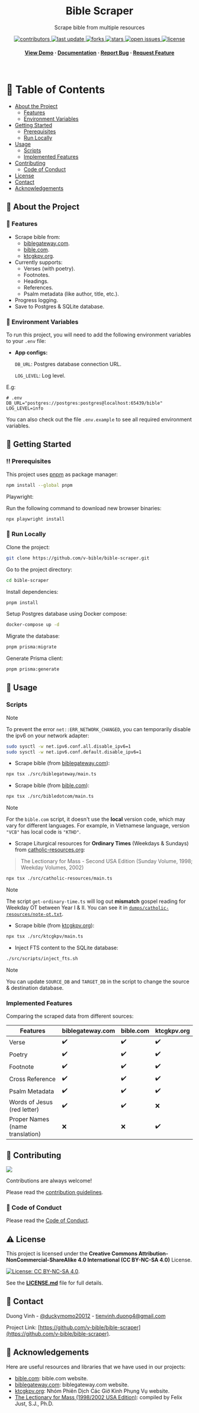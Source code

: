 <div align="center">

  <h1>Bible Scraper</h1>

  <p>
    Scrape bible from multiple resources
  </p>

<!-- Badges -->
<p>
  <a href="https://github.com/v-bible/bible-scraper/graphs/contributors">
    <img src="https://img.shields.io/github/contributors/v-bible/bible-scraper" alt="contributors" />
  </a>
  <a href="">
    <img src="https://img.shields.io/github/last-commit/v-bible/bible-scraper" alt="last update" />
  </a>
  <a href="https://github.com/v-bible/bible-scraper/network/members">
    <img src="https://img.shields.io/github/forks/v-bible/bible-scraper" alt="forks" />
  </a>
  <a href="https://github.com/v-bible/bible-scraper/stargazers">
    <img src="https://img.shields.io/github/stars/v-bible/bible-scraper" alt="stars" />
  </a>
  <a href="https://github.com/v-bible/bible-scraper/issues/">
    <img src="https://img.shields.io/github/issues/v-bible/bible-scraper" alt="open issues" />
  </a>
  <a href="https://github.com/v-bible/bible-scraper/blob/main/LICENSE">
    <img src="https://img.shields.io/github/license/v-bible/bible-scraper.svg" alt="license" />
  </a>
</p>

<h4>
    <a href="https://github.com/v-bible/bible-scraper/">View Demo</a>
  <span> · </span>
    <a href="https://github.com/v-bible/bible-scraper">Documentation</a>
  <span> · </span>
    <a href="https://github.com/v-bible/bible-scraper/issues/">Report Bug</a>
  <span> · </span>
    <a href="https://github.com/v-bible/bible-scraper/issues/">Request Feature</a>
  </h4>
</div>

<br />

<!-- Table of Contents -->

# :notebook_with_decorative_cover: Table of Contents

- [About the Project](#star2-about-the-project)
  - [Features](#dart-features)
  - [Environment Variables](#key-environment-variables)
- [Getting Started](#toolbox-getting-started)
  - [Prerequisites](#bangbang-prerequisites)
  - [Run Locally](#running-run-locally)
- [Usage](#eyes-usage)
  - [Scripts](#scripts)
  - [Implemented Features](#implemented-features)
- [Contributing](#wave-contributing)
  - [Code of Conduct](#scroll-code-of-conduct)
- [License](#warning-license)
- [Contact](#handshake-contact)
- [Acknowledgements](#gem-acknowledgements)

<!-- About the Project -->

## :star2: About the Project

<!-- Features -->

### :dart: Features

- Scrape bible from:
  - [biblegateway.com](https://www.biblegateway.com/).
  - [bible.com](https://www.bible.com/).
  - [ktcgkpv.org](https://ktcgkpv.org/).
- Currently supports:
  - Verses (with poetry).
  - Footnotes.
  - Headings.
  - References.
  - Psalm metadata (like author, title, etc.).
- Progress logging.
- Save to Postgres & SQLite database.

<!-- Env Variables -->

### :key: Environment Variables

To run this project, you will need to add the following environment variables to
your `.env` file:

- **App configs:**

  `DB_URL`: Postgres database connection URL.

  `LOG_LEVEL`: Log level.

E.g:

```
# .env
DB_URL="postgres://postgres:postgres@localhost:65439/bible"
LOG_LEVEL=info
```

You can also check out the file `.env.example` to see all required environment
variables.

<!-- Getting Started -->

## :toolbox: Getting Started

<!-- Prerequisites -->

### :bangbang: Prerequisites

This project uses [pnpm](https://pnpm.io/) as package manager:

```bash
npm install --global pnpm
```

Playwright:

Run the following command to download new browser binaries:

```bash
npx playwright install
```

<!-- Run Locally -->

### :running: Run Locally

Clone the project:

```bash
git clone https://github.com/v-bible/bible-scraper.git
```

Go to the project directory:

```bash
cd bible-scraper
```

Install dependencies:

```bash
pnpm install
```

Setup Postgres database using Docker compose:

```bash
docker-compose up -d
```

Migrate the database:

```bash
pnpm prisma:migrate
```

Generate Prisma client:

```bash
pnpm prisma:generate
```

<!-- Usage -->

## :eyes: Usage

### Scripts

> [!NOTE]
> To prevent the error `net::ERR_NETWORK_CHANGED`, you can temporarily disable
> the ipv6 on your network adapter:
>
> ```bash
> sudo sysctl -w net.ipv6.conf.all.disable_ipv6=1
> sudo sysctl -w net.ipv6.conf.default.disable_ipv6=1
> ```

- Scrape bible (from [biblegateway.com](https://www.biblegateway.com/)):

```bash
npx tsx ./src/biblegateway/main.ts
```

- Scrape bible (from [bible.com](https://www.bible.com/)):

```bash
npx tsx ./src/bibledotcom/main.ts
```

> [!NOTE]
> For the `bible.com` script, it doesn't use the **local** version code, which
> may vary for different languages. For example, in Vietnamese language, version
> `"VCB"` has local code is `"KTHD"`.

- Scrape Liturgical resources for **Ordinary Times** (Weekdays & Sundays) from
  [catholic-resources.org](https://catholic-resources.org/):

> The Lectionary for Mass - Second USA Edition
> (Sunday Volume, 1998; Weekday Volumes, 2002)

```bash
npx tsx ./src/catholic-resources/main.ts
```

> [!NOTE]
> The script `get-ordinary-time.ts` will log out **mismatch** gospel reading for
> Weekday OT between Year I & II. You can see it in
> [`dumps/catholic-resources/note-ot.txt`](./dumps/catholic-resources/note-ot.txt).

- Scrape bible (from [ktcgkpv.org](https://ktcgkpv.org/bible?version=1)):

```bash
npx tsx ./src/ktcgkpv/main.ts
```

- Inject FTS content to the SQLite database:

```bash
./src/scripts/inject_fts.sh
```

> [!NOTE]
> You can update `SOURCE_DB` and `TARGET_DB` in the script to change the source
> & destination database.

### Implemented Features

Comparing the scraped data from different sources:

<!-- prettier-ignore-start -->

| **Features**                    | **biblegateway.com** | **bible.com** | **ktcgkpv.org** |
|---------------------------------|----------------------|---------------|-----------------|
| Verse                           | ✔️                    | ✔️             | ✔️               |
| Poetry                          | ✔️                    | ✔️             | ✔️               |
| Footnote                        | ✔️                    | ✔️             | ✔️               |
| Cross Reference                 | ✔️                    | ✔️             | ✔️               |
| Psalm Metadata                  | ✔️                    | ✔️             | ✔️               |
| Words of Jesus (red letter)     | ✔️                    | ✔️             | ❌               |
| Proper Names (name translation) | ❌                    | ❌             | ✔️               |

<!-- prettier-ignore-end -->

<!-- Contributing -->

## :wave: Contributing

<a href="https://github.com/v-bible/bible-scraper/graphs/contributors">
  <img src="https://contrib.rocks/image?repo=v-bible/bible-scraper" />
</a>

Contributions are always welcome!

Please read the [contribution guidelines](./CONTRIBUTING.md).

<!-- Code of Conduct -->

### :scroll: Code of Conduct

Please read the [Code of Conduct](./CODE_OF_CONDUCT.md).

<!-- License -->

## :warning: License

This project is licensed under the **Creative Commons Attribution-NonCommercial-ShareAlike 4.0 International (CC BY-NC-SA 4.0)** License.

[![License: CC BY-NC-SA 4.0](https://licensebuttons.net/l/by-nc-sa/4.0/88x31.png)](https://creativecommons.org/licenses/by-nc-sa/4.0/).

See the **[LICENSE.md](./LICENSE.md)** file for full details.

<!-- Contact -->

## :handshake: Contact

Duong Vinh - [@duckymomo20012](https://twitter.com/duckymomo20012) -
tienvinh.duong4@gmail.com

Project Link: [https://github.com/v-bible/bible-scraper](https://github.com/v-bible/bible-scraper).

<!-- Acknowledgments -->

## :gem: Acknowledgements

Here are useful resources and libraries that we have used in our projects:

- [bible.com](https://www.bible.com/): bible.com website.
- [biblegateway.com](https://www.biblegateway.com/): biblegateway.com website.
- [ktcgkpv.org](https://ktcgkpv.org/): Nhóm Phiên Dịch Các Giờ Kinh Phụng Vụ
  website.
- [The Lectionary for Mass (1998/2002 USA
  Edition)](https://catholic-resources.org/Lectionary/1998USL.htm): compiled by
  Felix Just, S.J., Ph.D.
